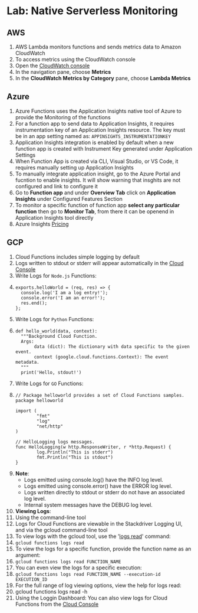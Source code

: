 # Lab: Native Serverless Monitoring

## AWS

1. AWS Lambda monitors functions and sends metrics data to Amazon CloudWatch
2. To access metrics using the CloudWatch console
3. Open the [CloudWatch console](https://console.aws.amazon.com/cloudwatch/)
4. In the navigation pane, choose **Metrics**
5. In the **CloudWatch Metrics by Category** pane, choose **Lambda Metrics**

## Azure

1. Azure Functions uses the Application Insights native tool of Azure to provide the Monitoring of the functions
2. For a function app to send data to Application Insights, it requires instrumentation key of an Application Insights resource. The key must be in an app setting named as: `APPINSIGHTS_INSTRUMENTATIONKEY`
3. Application Insights integration is enabled by default when a new function app is created with Instrument Key generated under Application Settings
4. When Function App is created via CLI, Visual Studio, or VS Code, it requires manually setting up Application Insights
5. To manually integrate application insight, go to the Azure Portal and fucntion to enable insights. It will show warning that insghits are not configured and link to configure it
6. Go to **Function app** and under **Overview Tab** click on **Application Insights** under Configured Features Section 
7. To monitor a specific function of function app **select any particular function** then go to **Monitor Tab**, from there it can be openend in Application Insights tool directly
8. Azure Insights [Pricing](https://docs.microsoft.com/en-us/azure/azure-monitor/app/pricing)

## GCP

1. Cloud Functions includes simple logging by default
2. Logs written to stdout or stderr will appear automatically in the [Cloud Console](https://console.cloud.google.com/project/_/logs?service=cloudfunctions.googleapis.com&_ga=2.216174609.-665913479.1577620601)
3. Write Logs for `Node.js` Functions: 
4.  ```
    exports.helloWorld = (req, res) => {
      console.log('I am a log entry!');
      console.error('I am an error!');
      res.end();
    };
    ```
5. Write Logs for `Python` Functions: 
6.  ```
    def hello_world(data, context):
      """Background Cloud Function.
      Args:
           data (dict): The dictionary with data specific to the given event.
           context (google.cloud.functions.Context): The event metadata.
      """
      print('Hello, stdout!')
    ```
7. Write Logs for `GO` Functions: 
8.  ```
    // Package helloworld provides a set of Cloud Functions samples.
    package helloworld

    import (
            "fmt"
            "log"
            "net/http"
    )

    // HelloLogging logs messages.
    func HelloLogging(w http.ResponseWriter, r *http.Request) {
            log.Println("This is stderr")
            fmt.Println("This is stdout")
    }
    ```
9. **Note**:  
    * Logs emitted using console.log() have the INFO log level.
    * Logs emitted using console.error() have the ERROR log level.
    * Logs written directly to stdout or stderr do not have an associated log level.
    * Internal system messages have the DEBUG log level.
10. **Viewing Logs**:
11. Using the command-line tool
12. Logs for Cloud Functions are viewable in the Stackdriver Logging UI, and via the gcloud command-line tool
13. To view logs with the gcloud tool, use the '[logs read](https://cloud.google.com/sdk/gcloud/reference/functions/logs/read)' command:
14. `gcloud functions logs read`
15. To view the logs for a specific function, provide the function name as an argument:
16. `gcloud functions logs read FUNCTION_NAME`
17. You can even view the logs for a specific execution:
18. `gcloud functions logs read FUNCTION_NAME --execution-id EXECUTION_ID`
19. For the full range of log viewing options, view the help for logs read:
20. gcloud functions logs read -h
21. Using the Loggin Dashboard: You can also view logs for Cloud Functions from the [Cloud Console](https://console.cloud.google.com/project/_/logs?service=cloudfunctions.googleapis.com&_ga=2.186241966.-665913479.1577620601)

